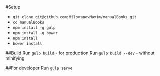 #Setup
- `git clone git@github.com:MilovanovMaxim/manualBooks.git`
- `cd manualBooks`
- `npm install -g gulp`
- `npm install -g bower`
- `npm install`
- `bower install`

##Build
Run `gulp build` - for production
Run `gulp build --dev` - without minifying

##For developer
Run `gulp serve`